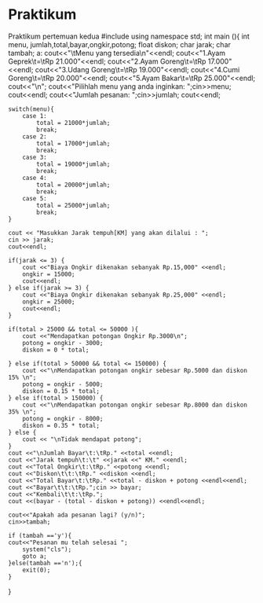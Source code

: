 # Praktikum
Praktikum pertemuan kedua
#include<iostream>
using namespace std;
int main (){
	int menu, jumlah,total,bayar,ongkir,potong;
	float diskon;
	char jarak;
	char tambah;
	a:
	cout<<"\tMenu yang tersedia\n"<<endl;
	cout<<"1.Ayam Geprek\t=\tRp 21.000"<<endl;
	cout<<"2.Ayam Goreng\t=\tRp 17.000"<<endl;
	cout<<"3.Udang Goreng\t=\tRp 19.000"<<endl;
	cout<<"4.Cumi Goreng\t=\tRp 20.000"<<endl;
	cout<<"5.Ayam Bakar\t=\tRp 25.000"<<endl;
	cout<<"\n";
	cout<<"Pilihlah menu yang anda inginkan: ";cin>>menu;
	cout<<endl;
	cout<<"Jumlah pesanan: ";cin>>jumlah;
	cout<<endl;
	
	switch(menu){
		case 1:
			total = 21000*jumlah;
			break;
		case 2:
			total = 17000*jumlah;
			break;
		case 3:
			total = 19000*jumlah;
			break;
		case 4:
			total = 20000*jumlah;
			break;
		case 5:
			total = 25000*jumlah;
			break;
	}
	
	cout << "Masukkan Jarak tempuh[KM] yang akan dilalui : ";
	cin >> jarak;
	cout<<endl;
	
	if(jarak <= 3) {
		cout <<"Biaya Ongkir dikenakan sebanyak Rp.15,000" <<endl;
		ongkir = 15000;
		cout<<endl;
	} else if(jarak >= 3) {
		cout <<"Biaya Ongkir dikenakan sebanyak Rp.25,000" <<endl;
		ongkir = 25000;
		cout<<endl;
	} 
	
	if(total > 25000 && total <= 50000 ){
		cout <<"Mendapatkan potongan Ongkir Rp.3000\n";
		potong = ongkir - 3000;
		diskon = 0 * total;
 	
	} else if(total > 50000 && total <= 150000) {
		cout <<"\nMendapatkan potongan ongkir sebesar Rp.5000 dan diskon 15% \n";
		potong = ongkir - 5000;
		diskon = 0.15 * total;
	} else if(total > 150000) {
		cout <<"\nMendapatkan potongan ongkir sebesar Rp.8000 dan diskon 35% \n";
		potong = ongkir - 8000;
		diskon = 0.35 * total;
	} else {
		cout << "\nTidak mendapat potong";
	}
	cout <<"\nJumlah Bayar\t:\tRp." <<total <<endl;
	cout <<"Jarak tempuh\t:\t" <<jarak <<" KM." <<endl;
	cout <<"Total Ongkir\t:\tRp." <<potong <<endl;
	cout <<"Diskon\t\t:\tRp." <<diskon <<endl; 
	cout <<"Total Bayar\t:\tRp." <<total - diskon + potong <<endl<<endl;
	cout <<"Bayar\t\t:\tRp.";cin >> bayar; 
	cout <<"Kembali\t\t:\tRp.";
	cout <<(bayar - (total - diskon + potong)) <<endl<<endl;
	
	cout<<"Apakah ada pesanan lagi? (y/n)";
	cin>>tambah;

    if (tambah =='y'){
    cout<<"Pesanan mu telah selesai ";
    	system("cls");
    	goto a;
	}else(tambah =='n');{
		exit(0);
	}
}
